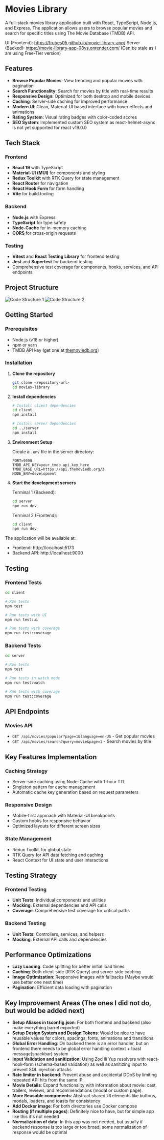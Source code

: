 # Movies Library

A full-stack movies library application built with React, TypeScript, Node.js, and Express. The application allows users to browse popular movies and search for specific titles using The Movie Database (TMDB) API.

UI (Frontend): https://frubes05.github.io/movie-library-app/
Server (Backed): https://movie-library-app-08vs.onrender.com/ (Can be stale as I am using Free-Tier version)

## Features

- **Browse Popular Movies**: View trending and popular movies with pagination
- **Search Functionality**: Search for movies by title with real-time results
- **Responsive Design**: Optimized for both desktop and mobile devices
- **Caching**: Server-side caching for improved performance
- **Modern UI**: Clean, Material-UI based interface with hover effects and animations
- **Rating System**: Visual rating badges with color-coded scores
- **SEO System**: Implemented custom SEO system as react-helmet-async is not yet supported for react v19.0.0

## Tech Stack

### Frontend

- **React 19** with TypeScript
- **Material-UI (MUI)** for components and styling
- **Redux Toolkit** with RTK Query for state management
- **React Router** for navigation
- **React Hook Form** for form handling
- **Vite** for build tooling

### Backend

- **Node.js** with Express
- **TypeScript** for type safety
- **Node-Cache** for in-memory caching
- **CORS** for cross-origin requests

### Testing

- **Vitest** and **React Testing Library** for frontend testing
- **Jest** and **Supertest** for backend testing
- Comprehensive test coverage for components, hooks, services, and API endpoints

## Project Structure

![Code Structure 1](https://frubes05.github.io/movie-library-app/code-structure-01.png)
![Code Structure 2](https://frubes05.github.io/movie-library-app/code-structure-02.png)

## Getting Started

### Prerequisites

- Node.js (v18 or higher)
- npm or yarn
- TMDB API key (get one at [themoviedb.org](https://www.themoviedb.org/settings/api))

### Installation

1. **Clone the repository**

   ```bash
   git clone <repository-url>
   cd movies-library
   ```

2. **Install dependencies**

   ```bash
   # Install client dependencies
   cd client
   npm install

   # Install server dependencies
   cd ../server
   npm install
   ```

3. **Environment Setup**

   Create a `.env` file in the server directory:

   ```env
   PORT=9000
   TMDB_API_KEY=your_tmdb_api_key_here
   TMDB_BASE_URL=https://api.themoviedb.org/3
   NODE_ENV=development
   ```

4. **Start the development servers**

   Terminal 1 (Backend):

   ```bash
   cd server
   npm run dev
   ```

   Terminal 2 (Frontend):

   ```bash
   cd client
   npm run dev
   ```

The application will be available at:

- Frontend: http://localhost:5173
- Backend API: http://localhost:9000

## Testing

### Frontend Tests

```bash
cd client

# Run tests
npm test

# Run tests with UI
npm run test:ui

# Run tests with coverage
npm run test:coverage
```

### Backend Tests

```bash
cd server

# Run tests
npm test

# Run tests in watch mode
npm run test:watch

# Run tests with coverage
npm run test:coverage
```

## API Endpoints

### Movies API

- `GET /api/movies/popular?page=1&language=en-US` - Get popular movies
- `GET /api/movies/search?query=movie&page=1` - Search movies by title

## Key Features Implementation

### Caching Strategy

- Server-side caching using Node-Cache with 1-hour TTL
- Singleton pattern for cache management
- Automatic cache key generation based on request parameters

### Responsive Design

- Mobile-first approach with Material-UI breakpoints
- Custom hooks for responsive behavior
- Optimized layouts for different screen sizes

### State Management

- Redux Toolkit for global state
- RTK Query for API data fetching and caching
- React Context for UI state and user interactions

## Testing Strategy

### Frontend Testing

- **Unit Tests**: Individual components and utilities
- **Mocking**: External dependencies and API calls
- **Coverage**: Comprehensive test coverage for critical paths

### Backend Testing

- **Unit Tests**: Controllers, services, and helpers
- **Mocking**: External API calls and dependencies

## Performance Optimizations

- **Lazy Loading**: Code splitting for better initial load times
- **Caching**: Both client-side (RTK Query) and server-side caching
- **Image Optimization**: Responsive images with fallbacks (Maybe would use better one next time)
- **Pagination**: Efficient data loading with pagination

## Key Improvement Areas (The ones I did not do, but would be added next)

- **Setup Aliases in tsconfig.json**: For both frontend and backend (also make everything barrel exported)
- **Setup Design System and Design Tokens**: Would be nice to have reusable values for colors, spacings, fonts, animations and transitions
- **Global Error Handling**: On backend there is an error handler, but on frontend there needs to be global error handling context + toast message(snackbar) system
- **Input Validation and sanitization**: Using Zod ili Yup resolvers with react-hook-form (schema-based validation) as well as sanitizing input to prevent SQL injection attacks
- **Rate limiter in backend**: Prevent abuse and accidental DDoS by limiting repeated API hits from the same IP.
- **Movie Details**: Expand functionality with information about movie: cast, trailers, reviews, and recommendations (modal or custom page).
- **More Reusable components**: Abstract shared UI elements like buttons, modals, loaders, and toasts for consistency
- **Add Docker image**: For both directories use Docker compose
- **Routing (if multiple pages)**: Definitely nice to have, but for simple app like this it's not needed
- **Normalization of data**: In this app was not needed, but usually if backend response is too large or too broad, some normalization of response would be optimal

